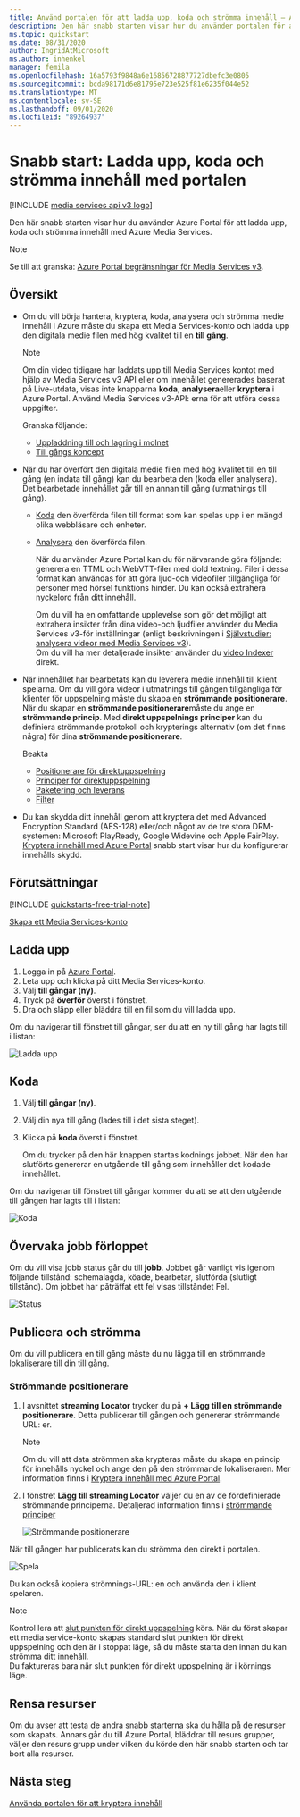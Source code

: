 ```yaml
---
title: Använd portalen för att ladda upp, koda och strömma innehåll – Azure
description: Den här snabb starten visar hur du använder portalen för att ladda upp, koda och strömma innehåll med Azure Media Services.
ms.topic: quickstart
ms.date: 08/31/2020
author: IngridAtMicrosoft
ms.author: inhenkel
manager: femila
ms.openlocfilehash: 16a5793f9848a6e16856728877727dbefc3e0805
ms.sourcegitcommit: bcda98171d6e81795e723e525f81e6235f044e52
ms.translationtype: MT
ms.contentlocale: sv-SE
ms.lasthandoff: 09/01/2020
ms.locfileid: "89264937"
---
```

# <a name="quickstart-upload-encode-and-stream-content-with-portal"></a>Snabb start: Ladda upp, koda och strömma innehåll med portalen

[!INCLUDE [media services api v3 logo](./includes/v3-hr.md)]

Den här snabb starten visar hur du använder Azure Portal för att ladda upp, koda och strömma innehåll med Azure Media Services.

> [!NOTE]
> Se till att granska: [Azure Portal begränsningar för Media Services v3](frequently-asked-questions.md#what-are-the-azure-portal-limitations-for-media-services-v3).
  
## <a name="overview"></a>Översikt

* Om du vill börja hantera, kryptera, koda, analysera och strömma medie innehåll i Azure måste du skapa ett Media Services-konto och ladda upp den digitala medie filen med hög kvalitet till en **till gång**. 
    
    > [!NOTE]
    > Om din video tidigare har laddats upp till Media Services kontot med hjälp av Media Services v3 API eller om innehållet genererades baserat på Live-utdata, visas inte knapparna **koda**, **analysera**eller **kryptera** i Azure Portal. Använd Media Services v3-API: erna för att utföra dessa uppgifter.

    Granska följande: 

  * [Uppladdning till och lagring i molnet](storage-account-concept.md)
  * [Till gångs koncept](assets-concept.md)
* När du har överfört den digitala medie filen med hög kvalitet till en till gång (en indata till gång) kan du bearbeta den (koda eller analysera). Det bearbetade innehållet går till en annan till gång (utmatnings till gång). 
    * [Koda](encoding-concept.md) den överförda filen till format som kan spelas upp i en mängd olika webbläsare och enheter.
    * [Analysera](analyzing-video-audio-files-concept.md) den överförda filen. 

        När du använder Azure Portal kan du för närvarande göra följande: generera en TTML och WebVTT-filer med dold textning. Filer i dessa format kan användas för att göra ljud-och videofiler tillgängliga för personer med hörsel funktions hinder. Du kan också extrahera nyckelord från ditt innehåll.

        Om du vill ha en omfattande upplevelse som gör det möjligt att extrahera insikter från dina video-och ljudfiler använder du Media Services v3-för inställningar (enligt beskrivningen i [Självstudier: analysera videor med Media Services v3](analyze-videos-tutorial-with-api.md)). <br/>Om du vill ha mer detaljerade insikter använder du [video Indexer](../video-indexer/index.yml) direkt.    
* När innehållet har bearbetats kan du leverera medie innehåll till klient spelarna. Om du vill göra videor i utmatnings till gången tillgängliga för klienter för uppspelning måste du skapa en **strömmande positionerare**. När du skapar en **strömmande positionerare**måste du ange en **strömmande princip**. Med **direkt uppspelnings principer** kan du definiera strömmande protokoll och krypterings alternativ (om det finns några) för dina **strömmande positionerare**.
    
    Beakta

    * [Positionerare för direktuppspelning](streaming-locators-concept.md)
    * [Principer för direktuppspelning](streaming-policy-concept.md)
    * [Paketering och leverans](dynamic-packaging-overview.md)
    * [Filter](filters-concept.md)
* Du kan skydda ditt innehåll genom att kryptera det med Advanced Encryption Standard (AES-128) eller/och något av de tre stora DRM-systemen: Microsoft PlayReady, Google Widevine och Apple FairPlay. [Kryptera innehåll med Azure Portal](encrypt-content-quickstart.md) snabb start visar hur du konfigurerar innehålls skydd.
        
## <a name="prerequisites"></a>Förutsättningar

[!INCLUDE [quickstarts-free-trial-note](../../../includes/quickstarts-free-trial-note.md)]

[Skapa ett Media Services-konto](create-account-howto.md#use-the-azure-portal)

## <a name="upload"></a>Ladda upp

1. Logga in på [Azure Portal](https://portal.azure.com/).
1. Leta upp och klicka på ditt Media Services-konto.
1. Välj **till gångar (ny)**.
1. Tryck på **överför** överst i fönstret. 
1. Dra och släpp eller bläddra till en fil som du vill ladda upp.

Om du navigerar till fönstret till gångar, ser du att en ny till gång har lagts till i listan:

![Ladda upp](./media/manage-assets-quickstart/upload.png)

## <a name="encode"></a>Koda

1. Välj **till gångar (ny)**.
1. Välj din nya till gång (lades till i det sista steget).
1. Klicka på **koda** överst i fönstret.

    Om du trycker på den här knappen startas kodnings jobbet. När den har slutförts genererar en utgående till gång som innehåller det kodade innehållet.

Om du navigerar till fönstret till gångar kommer du att se att den utgående till gången har lagts till i listan:

![Koda](./media/manage-assets-quickstart/encode.png)

## <a name="monitor-the-job-progress"></a>Övervaka jobb förloppet

Om du vill visa jobb status går du till **jobb**. Jobbet går vanligt vis igenom följande tillstånd: schemalagda, köade, bearbetar, slutförda (slutligt tillstånd). Om jobbet har påträffat ett fel visas tillståndet Fel.

![Status](./media/manage-assets-quickstart/job-status.png)

## <a name="publish-and-stream"></a>Publicera och strömma

Om du vill publicera en till gång måste du nu lägga till en strömmande lokaliserare till din till gång.

### <a name="streaming-locator"></a>Strömmande positionerare 

1. I avsnittet **streaming Locator** trycker du på **+ Lägg till en strömmande positionerare**.
    Detta publicerar till gången och genererar strömmande URL: er.

    > [!NOTE]
    > Om du vill att data strömmen ska krypteras måste du skapa en princip för innehålls nyckel och ange den på den strömmande lokaliseraren. Mer information finns i [Kryptera innehåll med Azure Portal](encrypt-content-quickstart.md).
1. I fönstret **Lägg till streaming Locator** väljer du en av de fördefinierade strömmande principerna. Detaljerad information finns i [strömmande principer](streaming-policy-concept.md)

    ![Strömmande positionerare](./media/manage-assets-quickstart/streaming-locator.png)

När till gången har publicerats kan du strömma den direkt i portalen. 

![Spela](./media/manage-assets-quickstart/publish.png)

Du kan också kopiera strömnings-URL: en och använda den i klient spelaren.

> [!NOTE]
> Kontrol lera att [slut punkten för direkt uppspelning](streaming-endpoint-concept.md) körs. När du först skapar ett media service-konto skapas standard slut punkten för direkt uppspelning och den är i stoppat läge, så du måste starta den innan du kan strömma ditt innehåll.<br/>Du faktureras bara när slut punkten för direkt uppspelning är i körnings läge.

## <a name="cleanup-resources"></a>Rensa resurser

Om du avser att testa de andra snabb starterna ska du hålla på de resurser som skapats. Annars går du till Azure Portal, bläddrar till resurs grupper, väljer den resurs grupp under vilken du körde den här snabb starten och tar bort alla resurser.

## <a name="next-steps"></a>Nästa steg

[Använda portalen för att kryptera innehåll](encrypt-content-quickstart.md)

